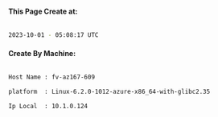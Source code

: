 
   
#### This Page Create at:

```bash

2023-10-01 - 05:08:17 UTC

```

#### Create By Machine:

```bash

Host Name : fv-az167-609

platform  : Linux-6.2.0-1012-azure-x86_64-with-glibc2.35

Ip Local  : 10.1.0.124

```

